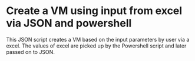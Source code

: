 # Create a VM using input from excel via JSON and powershell
This JSON script creates a VM based on the input parameters by user via a excel.
The values of excel are picked up by the Powershell script and later passed on to JSON.
